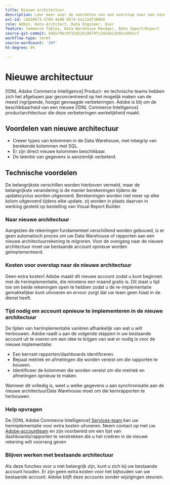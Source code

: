 ```yaml
---
title: Nieuwe architectuur
description: Leer meer over de voordelen van een overstap naar een nieuwe architectuur.
exl-id: cbb10673-5704-4a90-9574-5ac114f389b9
role: Admin, Data Architect, Data Engineer, User
feature: Commerce Tables, Data Warehouse Manager, Data Import/Export
source-git-commit: ddda796c9f32d22b1d679fc245eb11b92cd491cf
workflow-type: tm+mt
source-wordcount: '397'
ht-degree: 0%

---
```


# Nieuwe architectuur

[!DNL Adobe Commerce Intelligence] Product- en technische teams hebben zich het afgelopen jaar geconcentreerd op het mogelijk maken van de meest ingrijpende, hoogst gevraagde verbeteringen. Adobe is blij om de beschikbaarheid van een nieuwe [!DNL Commerce Intelligence] productarchitectuur die deze verbeteringen werkelijkheid maakt.

## Voordelen van nieuwe architectuur

* Creeer types van kolommen in de Data Warehouse, met inbegrip van berekende kolommen met SQL.
* Er zijn direct nieuwe kolommen beschikbaar.
* De latentie van gegevens is aanzienlijk verbeterd.

## Technische voordelen

De belangrijkste verschillen worden hierboven vermeld, maar de belangrijkste verandering is de manier berekeningen tijdens de updatecyclus worden uitgevoerd. Berekeningen worden niet meer op elke kolom uitgevoerd tijdens elke update. zij worden in plaats daarvan in werking gesteld op bestelling van Visual Report Builder.

### Naar nieuwe architectuur

Aangezien de rekeningen fundamenteel verschillend worden gebouwd, is er geen automatisch proces om uw Data Warehouse of rapporten aan een nieuwe architectuurrekening te migreren. Voor de overgang naar de nieuwe architectuur moet uw bestaande account opnieuw worden geïmplementeerd.

### Kosten voor overstap naar de nieuwe architectuur

Geen extra kosten! Adobe maakt dit nieuwe account zodat u kunt beginnen met de herimplementatie, die minstens een maand gratis is. Dit staat u tijd toe om beide rekeningen open te hebben zodat u de re-implementatie gemakkelijker kunt uitvoeren en ervoor zorgt dat uw team geen hiaat in de dienst heeft.

### Tijd nodig om account opnieuw te implementeren in de nieuwe architectuur

De tijden van herimplementatie variëren afhankelijk van wat u wilt herbouwen. Adobe raadt u aan de volgende stappen in uw bestaande account uit te voeren om een idee te krijgen van wat er nodig is voor de nieuwe implementatie:

* Een kernset rapporten/dashboards identificeren.
* Bepaal metriek en afmetingen die worden vereist om die rapporten te bouwen.
* Identificeer de kolommen die worden vereist om die metriek en afmetingen opnieuw te maken.

Wanneer dit volledig is, weet u welke gegevens u aan synchronisatie aan de nieuwe architectuurData Warehouse moet om die kernrapporten te herbouwen.

### Help opvragen

De [!DNL Adobe Commerce Intelligence] [Services-team](https://experienceleague.adobe.com/docs/commerce-knowledge-base/kb/troubleshooting/miscellaneous/mbi-service-policies.html) kan uw herimplementatie voor extra kosten uitvoeren. Neem contact op met uw [Adobe-accountteam](../../guide-overview.md#Submitting-a-Support-Ticket) en zijn voorbereid om een lijst van dashboards/rapporten te verstrekken die u het creëren in de nieuwe rekening wilt voorrang geven

### Blijven werken met bestaande architectuur

Als deze functies voor u niet belangrijk zijn, kunt u zich bij uw bestaande account houden. Er zijn geen extra kosten voor het bijhouden van uw bestaande account. Adobe blijft deze accounts zonder wijzigingen steunen.
